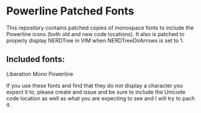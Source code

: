Powerline Patched Fonts
=======================

This repository contains patched copies of monospace fonts to include the Powerline icons (both old and new code locations). It also is patched to properly display NERDTree in VIM when NERDTreeDirArrows is set to 1. 

Included fonts:
---------------

Liberation Mono Powerline

If you use these fonts and find that they do not display a character you expect it to, please create and issue and be sure to include the Unicode code location as well as what you are expecting to see and I will try to pach it.
